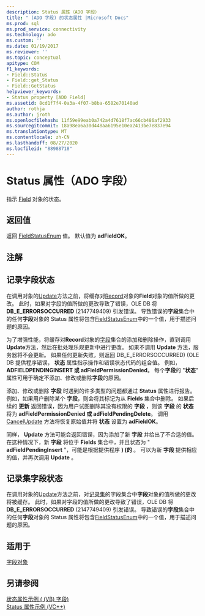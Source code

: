 ```yaml
---
description: Status 属性（ADO 字段）
title: " (ADO 字段) 的状态属性 |Microsoft Docs"
ms.prod: sql
ms.prod_service: connectivity
ms.technology: ado
ms.custom: ''
ms.date: 01/19/2017
ms.reviewer: ''
ms.topic: conceptual
apitype: COM
f1_keywords:
- Field::Status
- Field::get_Status
- Field::GetStatus
helpviewer_keywords:
- Status property [ADO Field]
ms.assetid: 8cd1f7f4-0a3a-4f07-b8ba-6582e70140ad
author: rothja
ms.author: jroth
ms.openlocfilehash: 11f59e99eab0a742a4d7618f7ac66cb486af2933
ms.sourcegitcommit: 18a98ea6a30d448aa6195e10ea2413be7e837e94
ms.translationtype: MT
ms.contentlocale: zh-CN
ms.lasthandoff: 08/27/2020
ms.locfileid: "88988718"
---
```

# <a name="status-property-ado-field"></a>Status 属性（ADO 字段）
指示 [Field](./field-object.md) 对象的状态。  
  
## <a name="return-value"></a>返回值  
 返回 [FieldStatusEnum](./fieldstatusenum.md) 值。 默认值为 **adFieldOK**。  
  
## <a name="remarks"></a>注解  
  
## <a name="record-field-status"></a>记录字段状态  
 在调用对象的[Update](./update-method.md)方法之前，将缓存对[Record](./record-object-ado.md)对象的**Field**对象的值所做的更改。 此时，如果对字段的值所做的更改导致了错误，OLE DB 将 **DB_E_ERRORSOCCURRED** (2147749409) 引发错误。 导致错误的**字段**集合中的任何**字段**对象的 Status 属性将包含[FieldStatusEnum](./fieldstatusenum.md)中的一个值，用于描述问题的原因。  
  
 为了增强性能，将缓存对**Record**对象的[字段](./fields-collection-ado.md)集合的添加和删除操作，直到调用**Update**方法，然后在批处理乐观更新中进行更改。 如果不调用 **Update** 方法，服务器将不会更新。 如果任何更新失败，则返回 DB_E_ERRORSOCCURRED)  (OLE DB 提供程序错误， **状态** 属性指示操作和错误状态代码的组合值。 例如， **ADFIELDPENDINGINSERT 或 adFieldPermissionDenied**。 每个**字段**的 "**状态**" 属性可用于确定不添加、修改或删除**字段**的原因。  
  
 添加、修改或删除 **字段** 时遇到的许多类型的问题都通过 **Status** 属性进行报告。 例如，如果用户删除某个 **字段**，则会将其标记为从 **Fields** 集合中删除。 如果后续的 **更新** 返回错误，因为用户试图删除其没有权限的 **字段** ，则该 **字段** 的 **状态** 将为 **adFieldPermissionDenied 或 adFieldPendingDelete**。 调用 [CancelUpdate](./cancelupdate-method-ado.md) 方法将恢复原始值并将 **状态** 设置为 **adFieldOK**。  
  
 同样， **Update** 方法可能会返回错误，因为添加了新 **字段** 并给出了不合适的值。 在这种情况下，新 **字段** 将位于 **Fields** 集合中，并且状态为 " **adFieldPendingInsert** "，可能是根据提供程序 **)  (的** 。 可以为新 **字段** 提供相应的值，并再次调用 **Update** 。  
  
## <a name="recordset-field-status"></a>记录集字段状态  
 在调用对象的[Update](./update-method.md)方法之前，对[记录集](./recordset-object-ado.md)的字段集合中**字段**对象的值所做的更改将被缓存。 此时，如果对字段的值所做的更改导致了错误，OLE DB 将 **DB_E_ERRORSOCCURRED** (2147749409) 引发错误。 导致错误的**字段**集合中的任何**字段**对象的 Status 属性将包含[FieldStatusEnum](./fieldstatusenum.md)中的一个值，用于描述问题的原因。  
  
## <a name="applies-to"></a>适用于  
 [字段对象](./field-object.md)  
  
## <a name="see-also"></a>另请参阅  
 [状态属性示例 ( (VB) 字段) ](./status-property-example-field-vb.md)   
 [Status 属性示例 (VC++)](./status-property-example-vc.md)